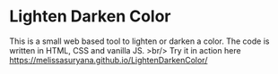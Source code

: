 # Lighten Darken Color

This is a small web based tool to lighten or darken a color. The code is written in HTML, CSS and vanilla JS. >br/>
Try it in action here https://melissasuryana.github.io/LightenDarkenColor/

